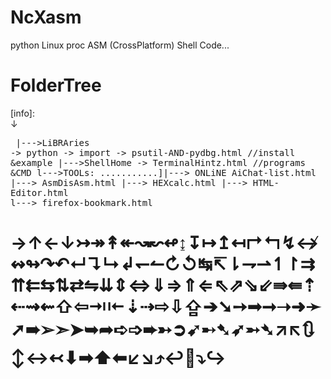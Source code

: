 # NcXasm
python Linux proc ASM (CrossPlatform) Shell Code...

# FolderTree
[info]: <br>↓<pre style="white-space: pre-wrap;">
|--->LiBRAries -> python -> import -> psutil-AND-pydbg.html //install &example
|--->ShellHome -> TerminalHintz.html //programs &CMD
l--->TOOLs:
...........]|---> ONLiNE AiChat-list.html
            |---> AsmDisAsm.html
	  |---> HEXcalc.html
	  |---> HTML-Editor.html
	  l---> firefox-bookmark.html
</pre>
<h1>
→↑←↓↣↠↟↞↝↜↫↨↧↦↥↤↱↰↯↮↭↬↷↶↵↴↳↲↽↼↻↺↹↸⇂⇁⇀↿↾⇉⇈⇇⇆⇅⇄⇋⇊⇕⇔⇓⇒⇑⇐⇖⇗⇘⇙⇛⇚⇡⇠⇝⇜⇧⇦⇥⇤⇣⇢⇨⇩⇪➔➘➙➟➞➝➜➛➚➠➢➣➤➥➦➪➩➨➳➲➹➸➷➶➵➴↗↖🔃↕↔↢⬇➡⬆⬅↙↘⤴↩🔽⤵↪
</h1>
